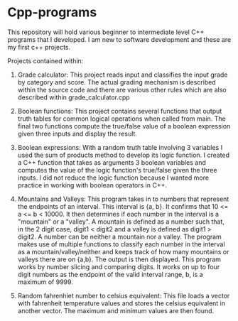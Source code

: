 # Cpp-programs
This repository will hold various beginner to intermediate level C++ programs that I developed.
I am new to software development and these are my first c++ projects.

Projects contained within:

1. Grade calculator: 
This project reads input and classifies the input grade by category and score. The actual grading mechanism is described within the source code and there are various other rules which are also described within grade_calculator.cpp

2. Boolean functions:
This project contains several functions that output truth tables for common logical operations when called from main. The final two functions compute the true/false value of a boolean expression given three inputs and display the result.

3. Boolean expressions:
With a random truth table involving 3 variables I used the sum of products method to develop its logic function. I created a C++ function that takes as arguments 3 boolean variables and computes the value of the logic function's true/false given the three inputs. I did not reduce the logic function because I wanted more practice in working with boolean operators in C++. 

4. Mountains and Valleys:
This program takes in to numbers that represent the endpoints of an interval. This interval is {a, b}. It confirms that 10 <= a <= b < 10000. It then determines if each number in the interval is a "mountain" or a "valley". A mountain is defined as a number such that, in the 2 digit case, digit1 < digit2 and a valley is defined as digit1 > digit2. A number can be neither a mountain nor a valley. The program makes use of multiple functions to classify each number in the interval as a mountain/valley/neither and keeps track of how many mountains or valleys there are on {a,b}. The output is then displayed. This program works by number slicing and comparing digits. It works on up to four digit numbers as the endpoint of the valid interval range, b,  is a maximum of 9999. 

5. Random fahrenhiet number to celsius equivalent:
This file loads a vector with fahrenheit temperature values and stores the celsius equivalent in another vector. The maximum and minimum values are then found.
